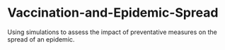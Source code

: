 # Vaccination-and-Epidemic-Spread
Using simulations to assess the impact of preventative measures on the spread of an epidemic.
